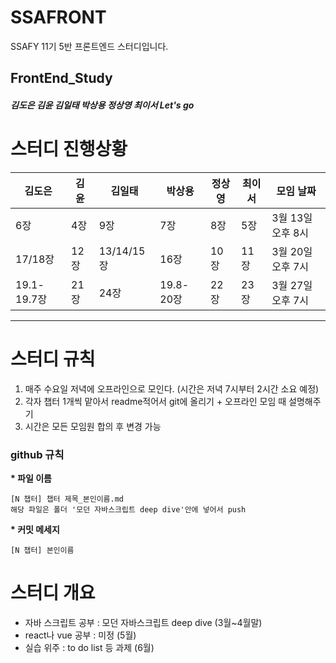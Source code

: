 # SSAFRONT
SSAFY 11기 5반 프론트엔드 스터디입니다.

## FrontEnd_Study
##### 김도은 김윤 김일태 박상용 정상영 최이서 Let's go

# 스터디 진행상황


| 김도은 | 김윤 | 김일태 | 박상용 | 정상영 | 최이서 | 모임 날짜 |
|--------|------|-------|--------|-------|--------|-------|
| 6장 | 4장 | 9장 | 7장 | 8장 | 5장 | 3월 13일 오후 8시 |
| 17/18장 | 12장 | 13/14/15장 | 16장 | 10장 | 11장 | 3월 20일 오후 7시 |
| 19.1-19.7장 | 21장 | 24장 | 19.8-20장 | 22장 | 23장 | 3월 27일 오후 7시 |
---------------------------------------------------

# 스터디 규칙
1. 매주 수요일 저녁에 오프라인으로 모인다. (시간은 저녁 7시부터 2시간 소요 예정)
2. 각자 챕터 1개씩 맡아서 readme적어서 git에 올리기 + 오프라인 모임 때 설명해주기
3. 시간은 모든 모임원 합의 후 변경 가능

### github 규칙
<b>* 파일 이름 </b>
  ```
  [N 챕터] 챕터 제목_본인이름.md
  해당 파일은 폴더 '모던 자바스크립트 deep dive'안에 넣어서 push
  ```
<b>* 커밋 메세지 </b>
  ```
  [N 챕터] 본인이름
  ```

# 스터디 개요
* 자바 스크립트 공부 : 모던 자바스크립트 deep dive (3월~4월말)
* react나 vue 공부 : 미정 (5월)
* 실습 위주 : to do list 등 과제 (6월)

